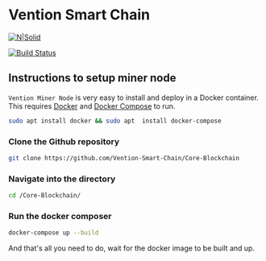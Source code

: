 # Vention Smart Chain

[![N|Solid](https://bridge.vention.network/assets/img/logo.png)](https://docs.vention.network)

[![Build Status](https://travis-ci.org/joemccann/dillinger.svg?branch=master)](https://docs.vention.network)

## Instructions to setup miner node

`Vention Miner Node` is very easy to install and deploy in a Docker container. This requires [Docker](https://docs.docker.com/engine/install/) and [Docker Compose](https://docs.docker.com/compose/install/) to run. 

```sh
sudo apt install docker && sudo apt  install docker-compose
```

### Clone the Github repository

```sh
git clone https://github.com/Vention-Smart-Chain/Core-Blockchain
```

### Navigate into the directory

```sh
cd /Core-Blockchain/
```

### Run the docker composer

```sh
docker-compose up --build
```

And that's all you need to do, wait for the docker image to be built and up.
